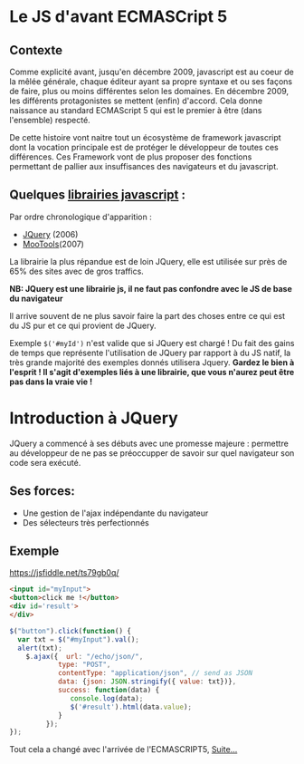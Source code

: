 # Le JS d'avant ECMASCript 5
## Contexte
Comme explicité avant, jusqu'en décembre 2009, javascript est au coeur de la mêlée générale, chaque éditeur ayant sa propre syntaxe et ou ses façons de faire, plus ou moins différentes selon les domaines. En décembre 2009, les différents protagonistes se mettent (enfin) d'accord. 
Cela donne naissance au standard ECMAScript 5 qui est le premier à être (dans l'ensemble) respecté.

De cette histoire vont naitre tout un écosystème de framework javascript dont la vocation principale est de protéger le développeur de toutes ces différences. Ces Framework vont de plus proposer des fonctions permettant de pallier aux insuffisances des navigateurs et du javascript.

## Quelques [librairies javascript][1] :
Par ordre chronologique d'apparition :
* [JQuery](https://jquery.com/) (2006)
* [MooTools](http://mootools.net/)(2007)

La librairie la plus répandue est de loin JQuery, elle est utilisée sur près de 65% des sites avec de gros traffics.

**NB: JQuery est une librairie js, il ne faut pas confondre avec le JS de base du navigateur**

Il arrive souvent de ne plus savoir faire la part des choses entre ce qui est du JS pur et ce qui provient de JQuery.

Exemple ```$('#myId')``` n'est valide que si JQuery est chargé ! 
Du fait des gains de temps que représente l'utilisation de JQuery par rapport à du JS natif, la très grande majorité des exemples donnés utilisera Jquery. **Gardez le bien à l'esprit ! Il s'agit d'exemples liés à une librairie, que vous n'aurez peut être pas dans la vraie vie !**

# Introduction à JQuery
JQuery a commencé à ses débuts avec une promesse majeure : permettre au développeur de ne pas se préoccupper de savoir sur quel navigateur son code sera exécuté.

## Ses forces:  
* Une gestion de l'ajax indépendante du navigateur
* Des sélecteurs très perfectionnés

## Exemple 
https://jsfiddle.net/ts79gb0q/

```html
<input id="myInput">
<button>click me !</button>
<div id='result'>
</div>
```

```javascript
$("button").click(function() {
  var txt = $("#myInput").val();
  alert(txt);
 	$.ajax({  url: "/echo/json/",
            type: "POST",
            contentType: "application/json", // send as JSON
            data: {json: JSON.stringify({ value: txt})},
            success: function(data) {
               console.log(data);
               $('#result').html(data.value);
            }
         });
});
```

Tout cela a changé avec l'arrivée de l'ECMASCRIPT5, [Suite...](./03-le-JS-apres-ECMA5.md)

[1]:https://en.wikipedia.org/wiki/List_of_JavaScript_libraries

